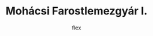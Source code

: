 ---
layout:   post
title:    Mohácsi Farostlemezgyár I.
author:   flex
category: 1991...1993 (MOFA I.)
tags:     [about, munkahely]
comments: false

headerSIZE:       570px
headerBGimage:    'https://video-images.vice.com/articles/6259c2576032f900969ad342/lede/1650049778845-russiancruisermoskva.jpeg'
headerBGimagesrc: 'https://www.vice.com/en/article/v7dkpx/a-piece-of-the-true-cross-may-have-sunk-with-russias-warship'
headerBGposition: 'background-position: center;'
headerLEFTtext:   '<h1>Start</h1>Valahol el kell kezdeni.'
headerRIGHTtext:  '<h1>⬅</h1>'

disableContentTitle:   ''
disableContentPadding: ''
contentpaddingleftStyleOverride:  ''

beforeContent:          '<div style="position: relative; width: 100%; height: 0; padding-bottom: 56.25%;">
<iframe style="position: absolute; width: 100%; height: 100%;" src="https://www.youtube.com/embed/zcua9XzKVas" title="YouTube video player" frameborder="0" allow="accelerometer; autoplay; clipboard-write; encrypted-media; gyroscope; picture-in-picture" allowfullscreen></iframe></div>'
---